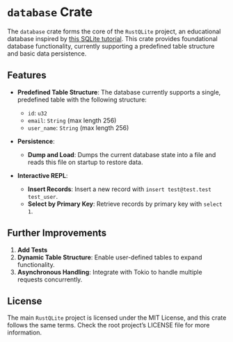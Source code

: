 # `database` Crate

The `database` crate forms the core of the `RustQLite` project, an educational database inspired by [this SQLite tutorial](https://cstack.github.io/db_tutorial/). This crate provides foundational database functionality, currently supporting a predefined table structure and basic data persistence.

## Features

- **Predefined Table Structure**: The database currently supports a single, predefined table with the following structure:
  - `id`: `u32`
  - `email`: `String` (max length 256)
  - `user_name`: `String` (max length 256)
  
- **Persistence**: 
  - **Dump and Load**: Dumps the current database state into a file and reads this file on startup to restore data.

- **Interactive REPL**:
  - **Insert Records**: Insert a new record with `insert test@test.test test_user`.
  - **Select by Primary Key**: Retrieve records by primary key with `select 1`.

## Further Improvements

1. **Add Tests**
2. **Dynamic Table Structure**: Enable user-defined tables to expand functionality.
3. **Asynchronous Handling**: Integrate with Tokio to handle multiple requests concurrently.

## License

The main `RustQLite` project is licensed under the MIT License, and this crate follows the same terms. Check the root project’s LICENSE file for more information.
